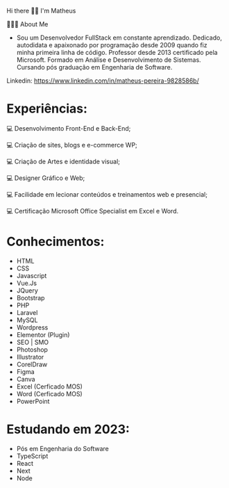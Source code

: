 Hi there 👋🏽 I'm Matheus

🧔🏽‍♂️ About Me

 - Sou um Desenvolvedor FullStack em constante aprendizado. Dedicado, autodidata e apaixonado por programação desde 2009 quando fiz minha primeira linha de código. Professor desde 2013 certificado pela Microsoft. Formado em Análise e Desenvolvimento de Sistemas. Cursando pós graduação em Engenharia de Software.

Linkedin: https://www.linkedin.com/in/matheus-pereira-9828586b/

# Experiências:
💻 Desenvolvimento Front-End e Back-End;

💻 Criação de sites, blogs e e-commerce WP;

💻 Criação de Artes e identidade visual;

💻 Designer Gráfico e Web;

💻 Facilidade em lecionar conteúdos e treinamentos web e presencial;

💻 Certificação Microsoft Office Specialist em Excel e Word.

# Conhecimentos:
- HTML
- CSS
- Javascript
- Vue.Js
- JQuery
- Bootstrap
- PHP
- Laravel
- MySQL
- Wordpress
- Elementor (Plugin)
- SEO | SMO
- Photoshop
- Illustrator
- CorelDraw
- Figma
- Canva
- Excel (Cerficado MOS)
- Word (Cerficado MOS)
- PowerPoint

# Estudando em 2023:
- Pós em Engenharia do Software
- TypeScript
- React
- Next
- Node
